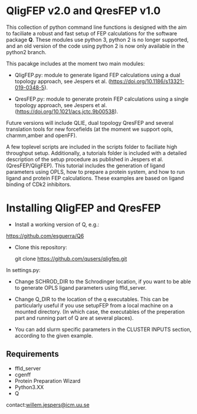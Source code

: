 # QligFEP v2.0 and QresFEP v1.0

This collection of python command line functions is designed with the
aim to faciliate a robust and fast setup of FEP calculations for the
software package **Q**. These modules use python 3, python 2 is no 
longer supported, and an old version of the code using python 2
is now only available in the python2 branch.

This pacakge includes at the moment two main modules:  
- QligFEP.py: module to generate ligand FEP calculations using a
dual topology approach, 
see Jespers et al. (https://doi.org/10.1186/s13321-019-0348-5).  

- QresFEP.py: module to generate protein FEP calculations using a
single topology approach, 
see Jespers et al. (https://doi.org/10.1021/acs.jctc.9b00538). 

Future versions will include QLIE, dual topology QresFEP and several
translation tools for new forcefields (at the moment we support opls,
charmm,amber and openFF).

A few toplevel scripts are included in the scripts folder to faciliate
high throughput setup. Additionally, a tutorials folder is included
with a detailed description of the setup procedure as published in
Jespers et al. (QresFEP/QligFEP). This tutorial includes the generation
of ligand parameters using OPLS, how to prepare a protein system, and
how to run ligand and protein FEP calculations. These examples are 
based on ligand binding of CDk2 inhibitors.

# Installing QligFEP and QresFEP  

- Install a working version of Q, e.g.:

https://github.com/esguerra/Q6

- Clone this repository:  

    git clone https://github.com/qusers/qligfep.git


In settings.py:  

- Change SCHROD_DIR to the Schrodinger location, if you want to be
able to generate OPLS ligand parameters using ffld_server.  

- Change Q_DIR to the location of the q executables. This can be
particularly useful if you use setupFEP from a local machine on
a mounted directory. (In which case, the executables of the preperation
part and running part of Q are at several places).  

- You can add slurm specific parameters in the CLUSTER INPUTS section,
according to the given example.   

## Requirements  
- ffld_server  
- cgenff  
- Protein Preparation Wizard  
- Python3.XX  
- Q  

contact:willem.jespers@icm.uu.se

